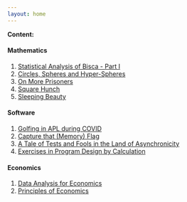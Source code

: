 ```yaml
---
layout: home
---
```


**Content:**

#### Mathematics

1. [Statistical Analysis of Bisca - Part I]()
2. [Circles, Spheres and Hyper-Spheres]()
3. [On More Prisoners]()
4. [Square Hunch]()
5. [Sleeping Beauty]()


#### Software
1. [Golfing in APL during COVID]()
2. [Capture that (Memory) Flag]()
3. [A Tale of Tests and Fools in the Land of Asynchronicity]()
4. [Exercises in Program Design by Calculation]()

#### Economics
1. [Data Analysis for Economics](https://jiamingmao.github.io/data-analysis/)
2. [Principles of Economics](https://jiamingmao.github.io/principles-of-economics/)
